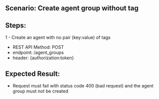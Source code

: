 ## Scenario: Create agent group without tag 

## Steps:
1 - Create an agent with no pair (key:value) of tags

- REST API Method: POST
- endpoint: /agent_groups
- header: {authorization:token}


## Expected Result:
- Request must fail with status code 400 (bad request) and the agent group must not be created
 
